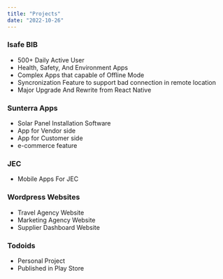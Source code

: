 ```yaml
---
title: "Projects"
date: "2022-10-26"
---
```



### Isafe BIB

- 500+ Daily Active User
- Health, Safety, And Environment Apps
- Complex Apps that capable of Offline Mode
- Syncronization Feature to support bad connection in remote location
- Major Upgrade And Rewrite from React Native

### Sunterra Apps

- Solar Panel Installation Software
- App for Vendor side
- App for Customer side
- e-commerce feature

### JEC

- Mobile Apps For JEC

### Wordpress Websites

- Travel Agency Website
- Marketing Agency Website
- Supplier Dashboard Website

### Todoids

- Personal Project
- Published in Play Store
